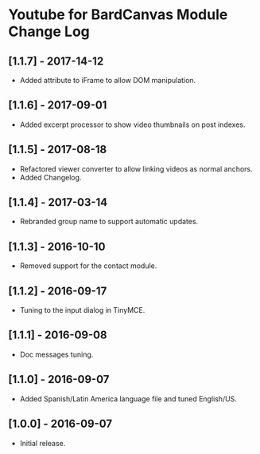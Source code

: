 
# Youtube for BardCanvas Module Change Log

## [1.1.7] - 2017-14-12

- Added attribute to iFrame to allow DOM manipulation.

## [1.1.6] - 2017-09-01

- Added excerpt processor to show video thumbnails on post indexes.

## [1.1.5] - 2017-08-18

- Refactored viewer converter to allow linking videos as normal anchors.
- Added Changelog.

## [1.1.4] - 2017-03-14

- Rebranded group name to support automatic updates.

## [1.1.3] - 2016-10-10

- Removed support for the contact module.

## [1.1.2] - 2016-09-17

- Tuning to the input dialog in TinyMCE.

## [1.1.1] - 2016-09-08

- Doc messages tuning.

## [1.1.0] - 2016-09-07

- Added Spanish/Latin America language file and tuned English/US.

## [1.0.0] - 2016-09-07

- Initial release.
